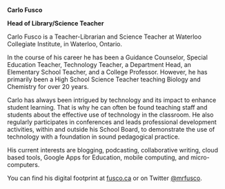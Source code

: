 **Carlo Fusco**

**Head of Library/Science Teacher**



Carlo Fusco is a Teacher-Librarian and Science Teacher at Waterloo Collegiate Institute, in Waterloo, Ontario. 

In the course of his career he has been a Guidance Counselor, Special Education Teacher, Technology Teacher, a Department Head, an Elementary School Teacher, and a College Professor. However, he has primarily been a High School Science Teacher teaching Biology and Chemistry for over 20 years.

Carlo has always been intrigued by technology and its impact to enhance student learning. That is why he can often be found teaching staff and students about the effective use of technology in the classroom. He also regularly participates in conferences and leads professional development activities, within and outside his School Board, to demonstrate the use of technology with a foundation in sound pedagogical practice.

His current interests are blogging, podcasting, collaborative writing, cloud based tools, Google Apps for Education, mobile computing, and micro-computers.

You can find  his digital footprint at [fusco.ca](https://fusco.ca) or on Twitter [@mrfusco](https://twitter.com/mrfusco).
